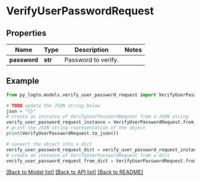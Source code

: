 # VerifyUserPasswordRequest


## Properties

Name | Type | Description | Notes
------------ | ------------- | ------------- | -------------
**password** | **str** | Password to verify. | 

## Example

```python
from py_logto.models.verify_user_password_request import VerifyUserPasswordRequest

# TODO update the JSON string below
json = "{}"
# create an instance of VerifyUserPasswordRequest from a JSON string
verify_user_password_request_instance = VerifyUserPasswordRequest.from_json(json)
# print the JSON string representation of the object
print(VerifyUserPasswordRequest.to_json())

# convert the object into a dict
verify_user_password_request_dict = verify_user_password_request_instance.to_dict()
# create an instance of VerifyUserPasswordRequest from a dict
verify_user_password_request_from_dict = VerifyUserPasswordRequest.from_dict(verify_user_password_request_dict)
```
[[Back to Model list]](../README.md#documentation-for-models) [[Back to API list]](../README.md#documentation-for-api-endpoints) [[Back to README]](../README.md)


